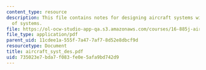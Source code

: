 ```yaml
---
content_type: resource
description: This file contains notes for designing aircraft systems within systems
  of systems.
file: https://ol-ocw-studio-app-qa.s3.amazonaws.com/courses/16-885j-aircraft-systems-engineering-fall-2004/735023e7bda7f083fe0e5afa9bd742d9_aircraft_syst_des.pdf
file_type: application/pdf
parent_uid: 11cdee1a-555f-7a47-7af7-8d52e8dbcf9d
resourcetype: Document
title: aircraft_syst_des.pdf
uid: 735023e7-bda7-f083-fe0e-5afa9bd742d9
---
```

